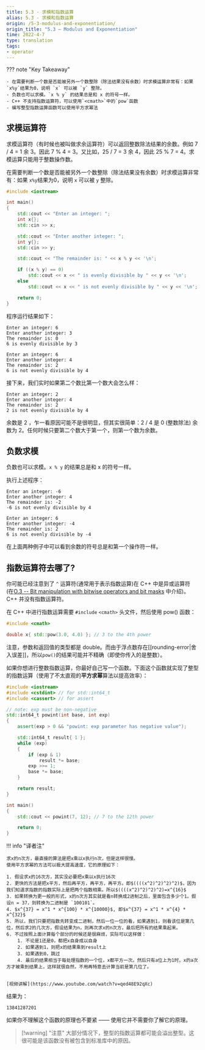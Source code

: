 ```yaml
---
title: 5.3 - 求模和指数运算
alias: 5.3 - 求模和指数运算
origin: /5-3-modulus-and-exponentiation/
origin_title: "5.3 — Modulus and Exponentiation"
time: 2022-4-7
type: translation
tags:
- operator
---
```


??? note "Key Takeaway"

	- 在需要判断一个数是否能被另外一个数整除（除法结果没有余数）时求模运算非常有：如果 `x%y`结果为0，说明 `x` 可以被 `y` 整除。
	- 负数也可以求模。`x % y` 的结果总是和 x 的符号一样。
	- C++ 不支持指数运算符，可以使用`<cmath>`中的`pow`函数
	- 编写整型指数运算函数可以使用平方求幂法


## 求模运算符

求模运算符（有时候也被叫做求余运算符）可以返回整数除法结果的余数。例如 7 / 4 = 1 余 3。因此 7 % 4 = 3。又比如，25 / 7 = 3 余 4，因此 25 % 7 = 4。求模运算只能用于整数操作数。

在需要判断一个数是否能被另外一个数整除（除法结果没有余数）时求模运算非常有：如果 `x%y`结果为0，说明 `x` 可以被 `y` 整除。

```cpp
#include <iostream>

int main()
{
	std::cout << "Enter an integer: ";
	int x{};
	std::cin >> x;

	std::cout << "Enter another integer: ";
	int y{};
	std::cin >> y;

	std::cout << "The remainder is: " << x % y << '\n';

	if ((x % y) == 0)
		std::cout << x << " is evenly divisible by " << y << '\n';
	else
		std::cout << x << " is not evenly divisible by " << y << '\n';

	return 0;
}
```

程序运行结果如下：

```
Enter an integer: 6
Enter another integer: 3
The remainder is: 0
6 is evenly divisible by 3
```

```
Enter an integer: 6
Enter another integer: 4
The remainder is: 2
6 is not evenly divisible by 4
```

接下来，我们实时如果第二个数比第一个数大会怎么样：

```
Enter an integer: 2
Enter another integer: 4
The remainder is: 2
2 is not evenly divisible by 4
```

余数是 2 ，乍一看原因可能不是很明显，但其实很简单：2 / 4 是 0 (整数除法) 余数为 2。任何时候只要第二个数大于第一个，则第一个数为余数。


## 负数求模

负数也可以求模。`x % y` 的结果总是和 x 的符号一样。

执行上述程序：

```
Enter an integer: -6
Enter another integer: 4
The remainder is: -2
-6 is not evenly divisible by 4
```

```
Enter an integer: 6
Enter another integer: -4
The remainder is: 2
6 is not evenly divisible by -4
```

在上面两种例子中可以看到余数的符号总是和第一个操作符一样。

## 指数运算符去哪了?

你可能已经注意到了 `^` 运算符(通常用于表示指数运算)在 C++ 中是异或运算符 (在[O.3 -- Bit manipulation with bitwise operators and bit masks](https://www.learncpp.com/cpp-tutorial/bit-manipulation-with-bitwise-operators-and-bit-masks/) 中介绍)。C++ 并没有指数运算符。

在 C++ 中进行指数运算需要 `#include` `<cmath>` 头文件，然后使用 pow() 函数：

```cpp
#include <cmath>

double x{ std::pow(3.0, 4.0) }; // 3 to the 4th power
```


注意，参数和返回值的类型都是 double。而由于浮点数存在[[rounding-error|舍入误差]]，所以`pow()`的结果可能并不精确（即使你传入的是整数）。

如果你想进行整数指数运算，你最好自己写一个函数。下面这个函数就实现了整型的指数运算（使用了不太直观的**平方求幂**算法以提高效率）：

```cpp
#include <iostream>
#include <cstdint> // for std::int64_t
#include <cassert> // for assert

// note: exp must be non-negative
std::int64_t powint(int base, int exp)
{
	assert(exp > 0 && "powint: exp parameter has negative value");

	std::int64_t result{ 1 };
	while (exp)
	{
		if (exp & 1)
			result *= base;
		exp >>= 1;
		base *= base;
	}

	return result;
}

int main()
{
	std::cout << powint(7, 12); // 7 to the 12th power

	return 0;
}
```

!!! info "译者注"

	求x的n次方，最直接的算法是把x乘以x执行n次，但是这样很慢。
	使用平方求幂的方法可以极大提高速度，它的原理如下：
	
	1. 假设求x的16次方，其实没必要把x乘以x执行16次
	2. 更快的方法是把x平方，然后再平方，再平方，再平方。即$((((x^2)^2)^2)^2)$，因为我们知道求指数的指数实际上是把两个指数相乘。所以$((((x^2)^2)^2)^2)=x^{16}$
	3. 如果转换为更一般的形式，x的n次方其实就是看n转换成2进制之后，里面包含多少个1。假设n = 37，则转换为二进制是 `100101`。
	4. $x^{37} = x^1 * x^{100} * x^{10000}$, 即$x^{37} = x^1 * x^{4} * x^{32}$
	5. 所以，我们只要把指数先转变成二进制，然后一位一位的看，如果遇到1，则看该位是第几位，然后求2的几次方，假设结果为n，则再次求x的n次方，最后把所有的结果乘起来。
	6. 不过按照上面计算每个部分的时候还是很麻烦，实际可以这样做：
		1. 不论是1还是0，都把x自身成以自身
		2. 如果遇到1，则把x的结果乘到result上
		3. 如果遇到0，跳过
		4. 最后的结果相当于每处理指数的一个位，x都平方一次。然后只有a位上为1时，x的a次方才被乘到结果上，这样就很自然，不用再特意去计算当前是第几位了。
	
	
	[视频讲解](https://www.youtube.com/watch?v=qed48E92qXc)

结果为：

```
13841287201
```

如果你不理解这个函数的原理也不要紧 —— 使用它并不需要你了解它的原理。

> [!warning] "注意"
> 大部分情况下，整型的指数运算都可能会溢出整型。这很可能是该函数没有被包含到标准库中的原因。
	


